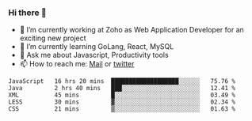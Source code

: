 ### Hi there 👋

- 🔭 I’m currently working at Zoho as Web Application Developer for an exciting new project
- 🌱 I’m currently learning GoLang, React, MySQL
- 💬 Ask me about Javascript, Productivity tools 
- 📫 How to reach me: [Mail](mailto:kvaishak007@gmail.com) or [twitter](https://twitter.com/_kvaishak)

<!--START_SECTION:waka-->
```text
JavaScript   16 hrs 20 mins  ███████████████████░░░░░░   75.76 % 
Java         2 hrs 40 mins   ███░░░░░░░░░░░░░░░░░░░░░░   12.41 % 
XML          45 mins         █░░░░░░░░░░░░░░░░░░░░░░░░   03.49 % 
LESS         30 mins         ▓░░░░░░░░░░░░░░░░░░░░░░░░   02.34 % 
CSS          21 mins         ▒░░░░░░░░░░░░░░░░░░░░░░░░   01.63 % 
```
<!--END_SECTION:waka-->
